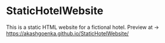 # StaticHotelWebsite
This is a static HTML website for a fictional hotel.
Preview at -> https://akashgoenka.github.io/StaticHotelWebsite/
